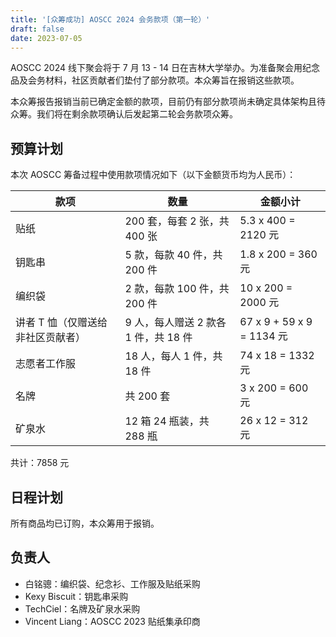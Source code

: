 ```yaml
---
title: '[众筹成功] AOSCC 2024 会务款项（第一轮）'
draft: false
date: 2023-07-05
---
```


AOSCC 2024 线下聚会将于 7 月 13 - 14 日在吉林大学举办。为准备聚会用纪念品及会务材料，社区贡献者们垫付了部分款项。本众筹旨在报销这些款项。

本众筹报告报销当前已确定金额的款项，目前仍有部分款项尚未确定具体架构且待众筹。我们将在剩余款项确认后发起第二轮会务款项众筹。

## 预算计划

本次 AOSCC 筹备过程中使用款项情况如下（以下金额货币均为人民币）：

| 款项                                      | 数量                                 | 金额小计                  |
|-------------------------------------------|--------------------------------------|---------------------------|
| 贴纸                                      | 200 套，每套 2 张，共 400 张         | 5.3 x 400 = 2120 元       |
| 钥匙串                                    | 5 款，每款 40 件，共 200 件          | 1.8 x 200 = 360 元        |
| 编织袋                                    | 2 款，每款 100 件，共 200 件         | 10 x 200 = 2000 元        |
| 讲者 T 恤（仅赠送给非社区贡献者）         | 9 人，每人赠送 2 款各 1 件，共 18 件 | 67 x 9 + 59 x 9 = 1134 元 |
| 志愿者工作服                              | 18 人，每人 1 件，共 18 件           | 74 x 18 = 1332 元         |
| 名牌                                      | 共 200 套                            | 3 x 200 = 600 元          |
| 矿泉水                                    | 12 箱 24 瓶装，共 288 瓶             | 26 x 12 = 312 元          |

共计：7858 元

## 日程计划

所有商品均已订购，本众筹用于报销。

## 负责人

- 白铭骢：编织袋、纪念衫、工作服及贴纸采购
- Kexy Biscuit：钥匙串采购
- TechCiel：名牌及矿泉水采购
- Vincent Liang：AOSCC 2023 贴纸集承印商
